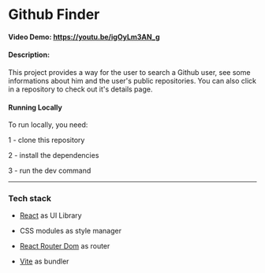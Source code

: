 # Github Finder

#### Video Demo:  https://youtu.be/igOyLm3AN_g

#### Description:
This project provides a way for the user to search a Github user, see some informations about him and the user's public repositories. You can also click in a repository to check out it's details page.

#### Running Locally
To run locally, you need:

1 - clone this repository

2 - install the dependencies

3 - run the dev command

---
### Tech stack
- [React](https://react.dev/) as UI Library

- CSS modules as style manager

- [React Router Dom](https://reactrouter.com/en/main) as router

- [Vite](https://vitejs.dev/) as bundler

